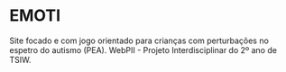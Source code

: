 # EMOTI
Site focado e com jogo orientado para crianças com perturbações no espetro do autismo (PEA). WebPII - Projeto Interdisciplinar do 2º ano de TSIW.
